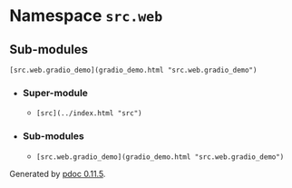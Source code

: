 # Namespace `src.web`

## Sub-modules

`[src.web.gradio_demo](gradio_demo.html "src.web.gradio_demo")`

    

  * ### Super-module

    * `[src](../index.html "src")`
  * ### Sub-modules

    * `[src.web.gradio_demo](gradio_demo.html "src.web.gradio_demo")`

Generated by [pdoc 0.11.5](https://pdoc3.github.io/pdoc "pdoc: Python API
documentation generator").

